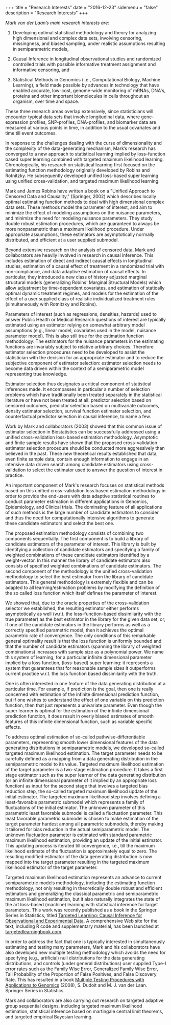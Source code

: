 +++
title = "Research Interests"
date = "2016-12-23"
sidemenu = "false"
description = "Research Interests"
+++

_Mark van der Laan’s main research interests are:_

1) Developing optimal statistical methodology and theory for analyzing high dimensional and complex data sets, involving censoring, missingness, and biased sampling, under realistic assumptions resulting in semiparametric models,

2) Causal Inference in longitudinal observational studies and randomized controlled trials with possible informative treatment assignment and informative censoring, and

3) Statistical Methods in Genomics (i.e., Computational Biology, Machine Learning), a field made possible by advances in technology that have enabled accurate, low-cost, genome-wide monitoring of mRNAs, DNA's, proteins and other important biomolecules in cells throughout an organism, over time and space.

These three research areas overlap extensively, since statisticians will encounter typical data sets that involve longitudinal data, where gene-expression profiles, SNP-profiles, DNA-profiles, and biomarker data are measured at various points in time, in addition to the usual covariates and time till event outcomes.

In response to the challenges dealing with the curse of dimensionality and the complexity of the data-generating mechanism, Mark’s research has converged to a new approach to statistical learning implied by loss-function based super learning combined with targeted maximum likelihood learning. Chronologically, his research on statistical learning first focused on the estimating function methodology originally developed by Robins and Rotnitzky. He subsequently developed unified loss-based super learning using unified cross-validation, and targeted maximum likelihood learning.

Mark and James Robins have written a book on a "Unified Approach to Censored Data and Causality," (Springer, 2002) which describes locally optimal estimating function methods to deal with high dimensional complex data sets. These methods model the parameter of interest, and aim to minimize the effect of modeling assumptions on the nuisance parameters, and minimize the need for modeling nuisance parameters. They study double robust estimation procedures, which are guaranteed to always be more nonparametric than a maximum likelihood procedure. Under appropriate assumptions, these estimators are asymptotically normally distributed, and efficient at a user supplied submodel.

Beyond extensive research on the analysis of censored data, Mark and collaborators are heavily involved in research in causal inference. This includes estimation of direct and indirect causal effects in longitudinal studies, estimation of a causal effect of treatment in a randomized trial with non-compliance, and data adaptive estimation of causal effects. In particular, they introduced a new class of history adjusted marginal structural models (generalizing Robins' Marginal Structural Models) which allow adjustment by time-dependent covariates, and estimation of statically optimal dynamic treatment regimes, and models for the estimation of the effect of a user supplied class of realistic individualized treatment rules (simultaneously with Rotnitzky and Robins).

Parameters of interest (such as regressions, densities, hazards) used to answer Public Health or Medical Research questions of interest are typically estimated using an estimator relying on somewhat arbitrary model assumptions (e.g., linear model, covariates used in the model, nuisance parameter model). This is also still true for the estimation function methodology: The estimators for the nuisance parameters in the estimating functions are invariably subject to relative arbitrary choices. Therefore estimator selection procedures need to be developed to assist the statistician with the decision for an appropriate estimator and to reduce the subjective component of estimator selection: estimator selection needs to become data driven within the context of a semiparametric model representing true knowledge.

Estimator selection thus designates a critical component of statistical inferences made. It encompasses in particular a number of selection problems which have traditionally been treated separately in the statistical literature or have not been treated at all: predictor selection based on censored outcomes, predictor selection based on multivariate outcomes, density estimator selection, survival function estimator selection, and counterfactual predictor selection in causal inference, to name a few.

Work by Mark and collaborators (2003) showed that this common issue of estimator selection in Biostatistics can be successfully addressed using a unified cross-validation loss-based estimation methodology. Asymptotic and finite sample results have shown that the proposed cross-validation estimator selection procedure should be conducted more aggressively than believed in the past. These new theoretical results established that data, even finite sample data, contain enough information to engage in an intensive data driven search among candidate estimators using cross-validation to select the estimator used to answer the question of interest in practice.

An important component of Mark's research focuses on statistical methods based on this unified cross-validation loss based estimation methodology in order to provide the end-users with data adaptive statistical routines to conduct parameter estimation in different applications in Genomics, Epidemiology, and Clinical trials. The dominating feature of all applications of such methods is the large number of candidate estimators to consider and thus the need for computationally intensive algorithms to generate these candidate estimators and select the best one.

The proposed estimation methodology consists of combining two components sequentially. The first component is to build a library of candidate estimators of the parameter of interest. This library is built by identifying a collection of candidate estimators and specifying a family of weighted combinations of these candidate estimators identified by a weight-vector. In this manner the library of candidate estimators also consists of specified weighted combinations of candidate estimators. The second component of the methodology is the unified cross-validation methodology to select the best estimator from the library of candidate estimators. This general methodology is extremely flexible and can be adapted to all learning/estimation problems by modifying the definition of the so called loss function which itself defines the parameter of interest.

We showed that, due to the oracle properties of the cross-validation selector we established, the resulting estimator either performs asymptotically as well (w.r.t. the loss-function-based dissimilarity with the true parameter) as the best estimator in the library for the given data set, or, if one of the candidate estimators in the library performs as well as a correctly specified parametric model, then it achieves the optimal parametric rate of convergence. The only conditions of this remarkable general optimality result is that the loss function is uniformly bounded and that the number of candidate estimators (spanning the library of weighted combinations) increases with sample size as a polynomial power. We name this system of learning, for a particular infinite dimensional parameter implied by a loss function, (loss-based) super learning: it represents a system that guarantees that for reasonable sample sizes it outperforms current practice w.r.t. the loss function based dissimilarity with the truth.

One is often interested in one feature of the data generating distribution at a particular time. For example, if prediction is the goal, then one is really concerned with estimation of the infinite dimensional prediction function, but if one wishes to understand the effect of one variable on this prediction function, then that just represents a univariate parameter. Even though the super learner is optimal for the estimation of the infinite dimensional prediction function, it does result in overly biased estimates of smooth features of this infinite dimensional function, such as variable specific effects.

To address optimal estimation of so-called pathwise-differentiable parameters, representing smooth lower dimensional features of the data generating distributions in semiparametric models, we developed so-called targeted maximum likelihood estimation. The target parameter needs to be carefully defined as a mapping from a data generating distribution in the semiparametric model to its value. Targeted maximum likelihood estimation of the target parameter is a two-stage estimation procedure. It takes a first stage estimator such as the super learner of the data generating distribution (or an infinite dimensional parameter of it implied by an appropriate loss function) as input for the second stage that involves a targeted bias reduction step, the so-called targeted maximum likelihood update of the initial estimator. The targeted maximum likelihood step involves defining a least-favorable parametric submodel which represents a family of fluctuations of the initial estimator. The unknown parameter of this parametric least favorable submodel is called a fluctuation parameter. This least favorable parametric submodel is chosen to make estimation of the target parameter hardest among all parametric submodels, thereby making it tailored for bias reduction in the actual semiparametric model. The unknown fluctuation parameter is estimated with standard parametric maximum likelihood estimation, providing an update of the initial estimator. This updating process is iterated till convergence, i.e., till the maximum likelihood estimate of the fluctuation is approximately equal to zero. The resulting modified estimator of the data generating distribution is now mapped into the target parameter resulting in the targeted maximum likelihood estimator of the target parameter.

Targeted maximum likelihood estimation represents an advance to current semiparametric models methodology, including the estimating function methodology, not only resulting in theoretically double robust and efficient estimators and generalizing the classical parametric and semiparametric maximum likelihood estimation, but it also naturally integrates the state of the art loss-based (machine) learning with statistical inference for target parameters. This work was recently published as a book in the Springer Series in Statistics, titled [Targeted Learning: Causal Inference for Observational and Experimental Data](http://www.springer.com/statistics/statistical+theory+and+methods/book/978-1-4419-9781-4). A comprehensive Web site for the text, including R code and supplementary material, has been launched at [targetedlearningbook.com](http://www.targetedlearningbook.com/).

In order to address the fact that one is typically interested in simultaneously estimating and testing many parameters, Mark and his collaborators have also developed new multiple testing methodology which avoids the need for specifying (e.g., artificial) null distributions for the data generating distributions, and controls (under general distributions) user supplied Type-I error rates such as the Family Wise Error, Generalized Family Wise Error, Tail Probability of the Proportion of False Positives, and False Discovery Rate. This has resulted in a book [Multiple Testing Procedures with Applications to Genomics](http://www.springer.com/life+sci/bioinformatics/book/978-0-387-49316-9) (2008), S. Dudoit and M. J. van der Laan. Springer Series in Statistics.

Mark and collaborators are also carrying out research on targeted adaptive group sequential designs, including targeted maximum likelihood estimation, statistical inference based on martingale central limit theorems, and targeted empirical Bayesian learning.
